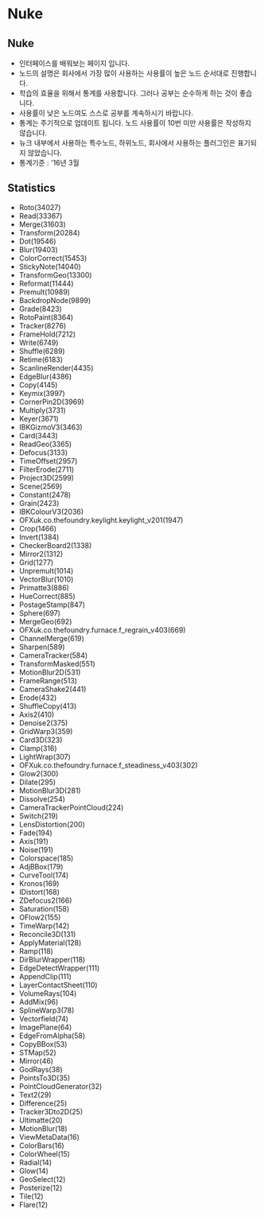 # Nuke

## Nuke

* 인터페이스를 배워보는 페이지 입니다.
* 노드의 설명은 회사에서 가장 많이 사용하는 사용률이 높은 노드 순서대로 진행합니다.
* 학습의 효율을 위해서 통계를 사용합니다. 그러나 공부는 순수하게 하는 것이 좋습니다.
* 사용률이 낮은 노드여도 스스로 공부를 계속하시기 바랍니다.
* 통계는 주기적으로 업데이트 됩니다. 노드 사용률이 10번 미만 사용률은 작성하지 않습니다.
* 뉴크 내부에서 사용하는 특수노드, 하위노드, 회사에서 사용하는 플러그인은 표기되지 않았습니다.
* 통계기준 : '16년 3월

## Statistics

* Roto\(34027\)
* Read\(33367\)
* Merge\(31603\)
* Transform\(20284\)
* Dot\(19546\)
* Blur\(19403\)
* ColorCorrect\(15453\)
* StickyNote\(14040\)
* TransformGeo\(13300\)
* Reformat\(11444\)
* Premult\(10989\)
* BackdropNode\(9899\)
* Grade\(8423\)
* RotoPaint\(8364\)
* Tracker\(8276\)
* FrameHold\(7212\)
* Write\(6749\)
* Shuffle\(6289\)
* Retime\(6183\)
* ScanlineRender\(4435\)
* EdgeBlur\(4386\)
* Copy\(4145\)
* Keymix\(3997\)
* CornerPin2D\(3969\)
* Multiply\(3731\)
* Keyer\(3671\)
* IBKGizmoV3\(3463\)
* Card\(3443\)
* ReadGeo\(3365\)
* Defocus\(3133\)
* TimeOffset\(2957\)
* FilterErode\(2711\)
* Project3D\(2599\)
* Scene\(2569\)
* Constant\(2478\)
* Grain\(2423\)
* IBKColourV3\(2036\)
* OFXuk.co.thefoundry.keylight.keylight\_v201\(1947\)
* Crop\(1466\)
* Invert\(1384\)
* CheckerBoard2\(1338\)
* Mirror2\(1312\)
* Grid\(1277\)
* Unpremult\(1014\)
* VectorBlur\(1010\)
* Primatte3\(886\)
* HueCorrect\(885\)
* PostageStamp\(847\)
* Sphere\(697\)
* MergeGeo\(692\)
* OFXuk.co.thefoundry.furnace.f\_regrain\_v403\(669\)
* ChannelMerge\(619\)
* Sharpen\(589\)
* CameraTracker\(584\)
* TransformMasked\(551\)
* MotionBlur2D\(531\)
* FrameRange\(513\)
* CameraShake2\(441\)
* Erode\(432\)
* ShuffleCopy\(413\)
* Axis2\(410\)
* Denoise2\(375\)
* GridWarp3\(359\)
* Card3D\(323\)
* Clamp\(316\)
* LightWrap\(307\)
* OFXuk.co.thefoundry.furnace.f\_steadiness\_v403\(302\)
* Glow2\(300\)
* Dilate\(295\)
* MotionBlur3D\(281\)
* Dissolve\(254\)
* CameraTrackerPointCloud\(224\)
* Switch\(219\)
* LensDistortion\(200\)
* Fade\(194\)
* Axis\(191\)
* Noise\(191\)
* Colorspace\(185\)
* AdjBBox\(179\)
* CurveTool\(174\)
* Kronos\(169\)
* IDistort\(168\)
* ZDefocus2\(166\)
* Saturation\(158\)
* OFlow2\(155\)
* TimeWarp\(142\)
* Reconcile3D\(131\)
* ApplyMaterial\(128\)
* Ramp\(118\)
* DirBlurWrapper\(118\)
* EdgeDetectWrapper\(111\)
* AppendClip\(111\)
* LayerContactSheet\(110\)
* VolumeRays\(104\)
* AddMix\(96\)
* SplineWarp3\(78\)
* Vectorfield\(74\)
* ImagePlane\(64\)
* EdgeFromAlpha\(58\)
* CopyBBox\(53\)
* STMap\(52\)
* Mirror\(46\)
* GodRays\(38\)
* PointsTo3D\(35\)
* PointCloudGenerator\(32\)
* Text2\(29\)
* Difference\(25\)
* Tracker3Dto2D\(25\)
* Ultimatte\(20\)
* MotionBlur\(18\)
* ViewMetaData\(16\)
* ColorBars\(16\)
* ColorWheel\(15\)
* Radial\(14\)
* Glow\(14\)
* GeoSelect\(12\)
* Posterize\(12\)
* Tile\(12\)
* Flare\(12\)

